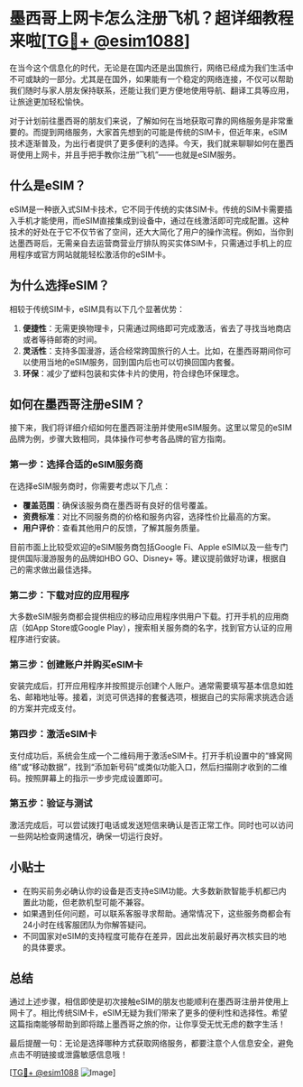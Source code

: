 # 墨西哥上网卡怎么注册飞机？超详细教程来啦[[TG💪+ @esim1088](https://t.me/s/esim1088)]

在当今这个信息化的时代，无论是在国内还是出国旅行，网络已经成为我们生活中不可或缺的一部分。尤其是在国外，如果能有一个稳定的网络连接，不仅可以帮助我们随时与家人朋友保持联系，还能让我们更方便地使用导航、翻译工具等应用，让旅途更加轻松愉快。

对于计划前往墨西哥的朋友们来说，了解如何在当地获取可靠的网络服务是非常重要的。而提到网络服务，大家首先想到的可能是传统的SIM卡，但近年来，eSIM技术逐渐普及，为出行者提供了更多便利的选择。今天，我们就来聊聊如何在墨西哥使用上网卡，并且手把手教你注册“飞机”——也就是eSIM服务。

## 什么是eSIM？

eSIM是一种嵌入式SIM卡技术，它不同于传统的实体SIM卡。传统的SIM卡需要插入手机才能使用，而eSIM直接集成到设备中，通过在线激活即可完成配置。这种技术的好处在于它不仅节省了空间，还大大简化了用户的操作流程。例如，当你到达墨西哥后，无需亲自去运营商营业厅排队购买实体SIM卡，只需通过手机上的应用程序或官方网站就能轻松激活你的eSIM卡。

## 为什么选择eSIM？

相较于传统SIM卡，eSIM具有以下几个显著优势：

1. **便捷性**：无需更换物理卡，只需通过网络即可完成激活，省去了寻找当地商店或者等待邮寄的时间。
2. **灵活性**：支持多国漫游，适合经常跨国旅行的人士。比如，在墨西哥期间你可以使用当地的eSIM服务，回到国内后也可以切换回国内套餐。
3. **环保**：减少了塑料包装和实体卡片的使用，符合绿色环保理念。

## 如何在墨西哥注册eSIM？

接下来，我们将详细介绍如何在墨西哥注册并使用eSIM服务。这里以常见的eSIM品牌为例，步骤大致相同，具体操作可参考各品牌的官方指南。

### 第一步：选择合适的eSIM服务商

在选择eSIM服务商时，你需要考虑以下几点：
- **覆盖范围**：确保该服务商在墨西哥有良好的信号覆盖。
- **资费标准**：对比不同服务商的价格和服务内容，选择性价比最高的方案。
- **用户评价**：查看其他用户的反馈，了解其服务质量。

目前市面上比较受欢迎的eSIM服务商包括Google Fi、Apple eSIM以及一些专门提供国际漫游服务的品牌如HBO GO、Disney+ 等。建议提前做好功课，根据自己的需求做出最佳选择。

### 第二步：下载对应的应用程序

大多数eSIM服务商都会提供相应的移动应用程序供用户下载。打开手机的应用商店（如App Store或Google Play），搜索相关服务商的名字，找到官方认证的应用程序进行安装。

### 第三步：创建账户并购买eSIM卡

安装完成后，打开应用程序并按照提示创建个人账户。通常需要填写基本信息如姓名、邮箱地址等。接着，浏览可供选择的套餐选项，根据自己的实际需求挑选合适的方案并完成支付。

### 第四步：激活eSIM卡

支付成功后，系统会生成一个二维码用于激活eSIM卡。打开手机设置中的“蜂窝网络”或“移动数据”，找到“添加新号码”或类似功能入口，然后扫描刚才收到的二维码。按照屏幕上的指示一步步完成设置即可。

### 第五步：验证与测试

激活完成后，可以尝试拨打电话或发送短信来确认是否正常工作。同时也可以访问一些网站检查网速情况，确保一切运行良好。

## 小贴士

- 在购买前务必确认你的设备是否支持eSIM功能。大多数新款智能手机都已内置此功能，但老款机型可能不兼容。
- 如果遇到任何问题，可以联系客服寻求帮助。通常情况下，这些服务商都会有24小时在线客服团队为你解答疑问。
- 不同国家对eSIM的支持程度可能存在差异，因此出发前最好再次核实目的地的具体要求。

## 总结

通过上述步骤，相信即使是初次接触eSIM的朋友也能顺利在墨西哥注册并使用上网卡了。相比传统SIM卡，eSIM无疑为我们带来了更多的便利性和选择性。希望这篇指南能够帮助到即将踏上墨西哥之旅的你，让你享受无忧无虑的数字生活！

最后提醒一句：无论是选择哪种方式获取网络服务，都要注意个人信息安全，避免点击不明链接或泄露敏感信息哦！

[[TG💪+ @esim1088](https://t.me/s/esim1088) ![Image](https://i.postimg.cc/4NQfJmqS/Snipaste-2025-05-13-00-14-12.png)]